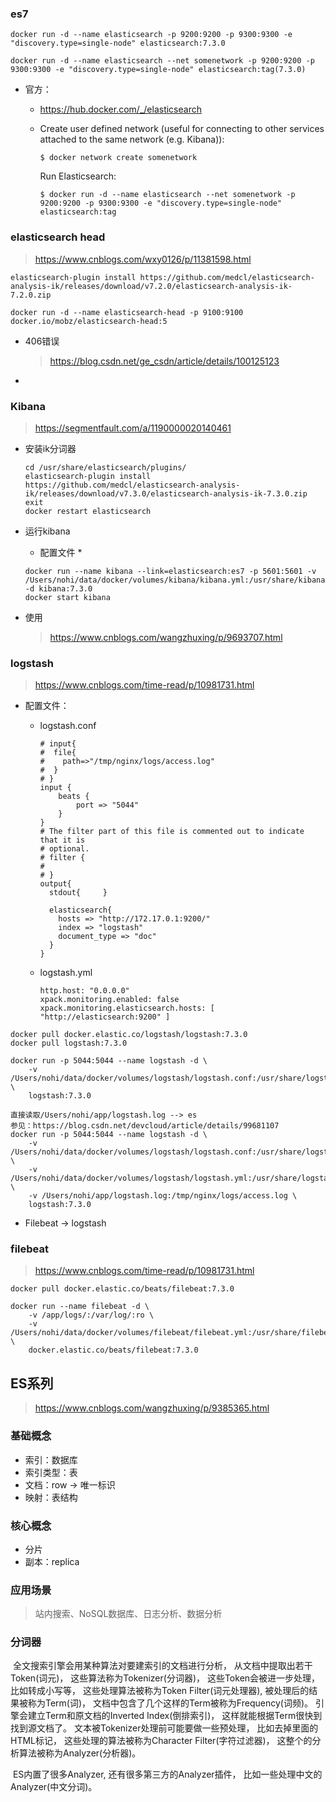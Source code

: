 ### es7

```
docker run -d --name elasticsearch -p 9200:9200 -p 9300:9300 -e "discovery.type=single-node" elasticsearch:7.3.0

docker run -d --name elasticsearch --net somenetwork -p 9200:9200 -p 9300:9300 -e "discovery.type=single-node" elasticsearch:tag(7.3.0)
```

* 官方：

  * https://hub.docker.com/_/elasticsearch

  * Create user defined network (useful for connecting to other services attached to the same network (e.g. Kibana)):

    ```
    $ docker network create somenetwork
    ```

    Run Elasticsearch:

    ```
    $ docker run -d --name elasticsearch --net somenetwork -p 9200:9200 -p 9300:9300 -e "discovery.type=single-node" elasticsearch:tag
    ```

### elasticsearch head

> https://www.cnblogs.com/wxy0126/p/11381598.html



```
elasticsearch-plugin install https://github.com/medcl/elasticsearch-analysis-ik/releases/download/v7.2.0/elasticsearch-analysis-ik-7.2.0.zip

docker run -d --name elasticsearch-head -p 9100:9100 docker.io/mobz/elasticsearch-head:5
```

* 406错误

  >https://blog.csdn.net/ge_csdn/article/details/100125123

* 

### Kibana

> https://segmentfault.com/a/1190000020140461

* 安装ik分词器

  ```
  cd /usr/share/elasticsearch/plugins/
  elasticsearch-plugin install https://github.com/medcl/elasticsearch-analysis-ik/releases/download/v7.3.0/elasticsearch-analysis-ik-7.3.0.zip
  exit
  docker restart elasticsearch 
  ```

* 运行kibana

  * 配置文件
    * 

  ```
  docker run --name kibana --link=elasticsearch:es7 -p 5601:5601 -v /Users/nohi/data/docker/volumes/kibana/kibana.yml:/usr/share/kibana/config/kibana.yml -d kibana:7.3.0
  docker start kibana
  ```

* 使用

  > https://www.cnblogs.com/wangzhuxing/p/9693707.html

### logstash

> https://www.cnblogs.com/time-read/p/10981731.html



* 配置文件：

  * logstash.conf

    ```
    # input{
    #  file{
    #    path=>"/tmp/nginx/logs/access.log"
    #  }
    # }
    input {
        beats {
            port => "5044"
        }
    }
    # The filter part of this file is commented out to indicate that it is
    # optional.
    # filter {
    #
    # }
    output{
      stdout{     }
     
      elasticsearch{
        hosts => "http://172.17.0.1:9200/"
        index => "logstash"
        document_type => "doc"
      }
    }
    ```

  * logstash.yml

    ```
    http.host: "0.0.0.0"
    xpack.monitoring.enabled: false
    xpack.monitoring.elasticsearch.hosts: [ "http://elasticsearch:9200" ]
    ```

    

```
docker pull docker.elastic.co/logstash/logstash:7.3.0
docker pull logstash:7.3.0

docker run -p 5044:5044 --name logstash -d \
    -v /Users/nohi/data/docker/volumes/logstash/logstash.conf:/usr/share/logstash/pipeline/logstash.conf \
    logstash:7.3.0

直接读取/Users/nohi/app/logstash.log --> es
参见：https://blog.csdn.net/devcloud/article/details/99681107
docker run -p 5044:5044 --name logstash -d \
    -v /Users/nohi/data/docker/volumes/logstash/logstash.conf:/usr/share/logstash/pipeline/logstash.conf \
    -v /Users/nohi/data/docker/volumes/logstash/logstash.yml:/usr/share/logstash/config/logstash.yml   \
    -v /Users/nohi/app/logstash.log:/tmp/nginx/logs/access.log \
    logstash:7.3.0 
```

* Filebeat -> logstash



### filebeat

> https://www.cnblogs.com/time-read/p/10981731.html

```
docker pull docker.elastic.co/beats/filebeat:7.3.0

docker run --name filebeat -d \
    -v /app/logs/:/var/log/:ro \
    -v /Users/nohi/data/docker/volumes/filebeat/filebeat.yml:/usr/share/filebeat/filebeat.yml \
    docker.elastic.co/beats/filebeat:7.3.0
```



## ES系列

> https://www.cnblogs.com/wangzhuxing/p/9385365.html

### 基础概念

* 索引：数据库
* 索引类型：表
* 文档：row -> 唯一标识
* 映射：表结构

### 核心概念

* 分片
* 副本：replica

### 应用场景

> 站内搜索、NoSQL数据库、日志分析、数据分析

### 分词器

​		全文搜索引擎会用某种算法对要建索引的文档进行分析， 从文档中提取出若干Token(词元)， 这些算法称为Tokenizer(分词器)， 这些Token会被进一步处理， 比如转成小写等， 这些处理算法被称为Token Filter(词元处理器), 被处理后的结果被称为Term(词)， 文档中包含了几个这样的Term被称为Frequency(词频)。 引擎会建立Term和原文档的Inverted Index(倒排索引)， 这样就能根据Term很快到找到源文档了。 文本被Tokenizer处理前可能要做一些预处理， 比如去掉里面的HTML标记， 这些处理的算法被称为Character Filter(字符过滤器)， 这整个的分析算法被称为Analyzer(分析器)。

​		ES内置了很多Analyzer, 还有很多第三方的Analyzer插件， 比如一些处理中文的Analyzer(中文分词)。







